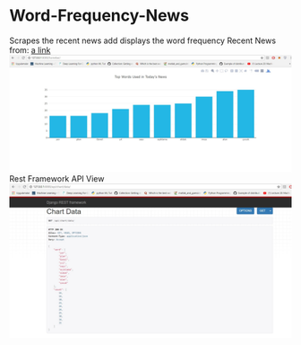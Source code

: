 # Word-Frequency-News
Scrapes the recent news add displays the word frequency
Recent News from:
[a link](https://www.birgun.net/guncel)
![alt text](https://github.com/kori73/Word-Frequency-News/blob/master/screenshot1.jpg)
Rest Framework API View
![alt text](https://github.com/kori73/Word-Frequency-News/blob/master/screenshot2.jpg)

